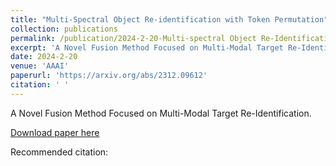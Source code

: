 ```yaml
---
title: "Multi-Spectral Object Re-identification with Token Permutation"
collection: publications
permalink: /publication/2024-2-20-Multi-spectral Object Re-Identification with Token Permutation
excerpt: 'A Novel Fusion Method Focused on Multi-Modal Target Re-Identification.'
date: 2024-2-20
venue: 'AAAI'
paperurl: 'https://arxiv.org/abs/2312.09612'
citation: ' '
---
```

A Novel Fusion Method Focused on Multi-Modal Target Re-Identification.

[Download paper here](https://arxiv.org/abs/2312.09612)

Recommended citation:  